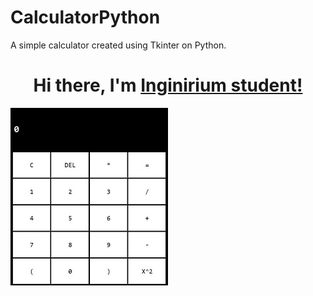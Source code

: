 # CalculatorPython
A simple calculator created using Tkinter on Python.

<h1 align="center">Hi there, I'm <a href="https://inginirium.ru" target="_blank">Inginirium student!</a></h1>
<img width=50%, height=50%, src='calculator_image.jpg'
     
